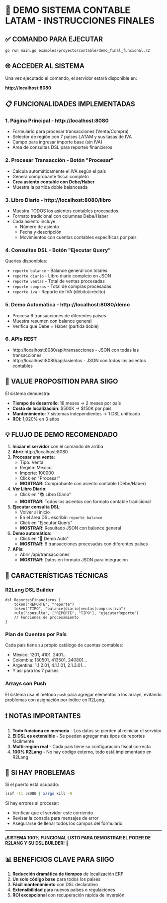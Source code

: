 # 🚀 DEMO SISTEMA CONTABLE LATAM - INSTRUCCIONES FINALES

## ✅ COMANDO PARA EJECUTAR

```bash
go run main.go examples/proyecto/contable/demo_final_funcional.r2
```

## 🌐 ACCEDER AL SISTEMA

Una vez ejecutado el comando, el servidor estará disponible en:

**http://localhost:8080**

## 📋 FUNCIONALIDADES IMPLEMENTADAS

### 1. **Página Principal** - http://localhost:8080
- Formulario para procesar transacciones (Venta/Compra)
- Selector de región con 7 países LATAM y sus tasas de IVA
- Campo para ingresar importe base (sin IVA)
- Área de consultas DSL para reportes financieros

### 2. **Procesar Transacción** - Botón "Procesar"
- Calcula automáticamente el IVA según el país
- Genera comprobante fiscal completo
- **Crea asiento contable con Debe/Haber**
- Muestra la partida doble balanceada

### 3. **Libro Diario** - http://localhost:8080/libro
- Muestra TODOS los asientos contables procesados
- Formato tradicional con columnas Debe/Haber
- Cada asiento incluye:
  - Número de asiento
  - Fecha y descripción
  - Movimientos con cuentas contables específicas por país

### 4. **Consultas DSL** - Botón "Ejecutar Query"
Queries disponibles:
- `reporte balance` - Balance general con totales
- `reporte diario` - Libro diario completo en JSON
- `reporte ventas` - Total de ventas procesadas
- `reporte compras` - Total de compras procesadas
- `reporte iva` - Reporte de IVA (débito/crédito)

### 5. **Demo Automática** - http://localhost:8080/demo
- Procesa 6 transacciones de diferentes países
- Muestra resumen con balance general
- Verifica que Debe = Haber (partida doble)

### 6. **APIs REST**
- http://localhost:8080/api/transacciones - JSON con todas las transacciones
- http://localhost:8080/api/asientos - JSON con todos los asientos contables

## 🎯 VALUE PROPOSITION PARA SIIGO

El sistema demuestra:
- **Tiempo de desarrollo**: 18 meses → 2 meses por país
- **Costo de localización**: $500K → $150K por país
- **Mantenimiento**: 7 sistemas independientes → 1 DSL unificado
- **ROI**: 1,020% en 3 años

## 💡 FLUJO DE DEMO RECOMENDADO

1. **Iniciar el servidor** con el comando de arriba
2. **Abrir** http://localhost:8080
3. **Procesar una venta**:
   - Tipo: Venta
   - Región: México
   - Importe: 100000
   - Click en "Procesar"
   - **MOSTRAR**: Comprobante con asiento contable (Debe/Haber)
4. **Ver Libro Diario**:
   - Click en "📚 Libro Diario"
   - **MOSTRAR**: Todos los asientos con formato contable tradicional
5. **Ejecutar consulta DSL**:
   - Volver al inicio
   - En el área DSL escribir: `reporte balance`
   - Click en "Ejecutar Query"
   - **MOSTRAR**: Resultado JSON con balance general
6. **Demo automática**:
   - Click en "🚀 Demo Auto"
   - **MOSTRAR**: 6 transacciones procesadas con diferentes países
7. **APIs**:
   - Abrir /api/transacciones
   - **MOSTRAR**: Datos en formato JSON para integración

## 🔧 CARACTERÍSTICAS TÉCNICAS

### R2Lang DSL Builder
```r2
dsl ReportesFinancieros {
    token("REPORTE", "reporte")
    token("TIPO", "balance|diario|ventas|compras|iva")
    rule("consulta", ["REPORTE", "TIPO"], "ejecutarReporte")
    // Funciones de procesamiento
}
```

### Plan de Cuentas por País
Cada país tiene su propio catálogo de cuentas contables:
- México: 1201, 4101, 2401...
- Colombia: 130501, 413501, 240801...
- Argentina: 1.1.2.01, 4.1.1.01, 2.1.3.01...
- Y así para los 7 países

### Arrays con Push
El sistema usa el método `push` para agregar elementos a los arrays, evitando problemas con asignación por índice en R2Lang.

## ❗ NOTAS IMPORTANTES

1. **Todo funciona en memoria** - Los datos se pierden al reiniciar el servidor
2. **El DSL es extensible** - Se pueden agregar más tipos de reportes fácilmente
3. **Multi-región real** - Cada país tiene su configuración fiscal correcta
4. **100% R2Lang** - No hay código externo, todo está implementado en R2Lang

## 🐛 SI HAY PROBLEMAS

Si el puerto está ocupado:
```bash
lsof -ti :8080 | xargs kill -9
```

Si hay errores al procesar:
- Verificar que el servidor esté corriendo
- Revisar la consola para mensajes de error
- Asegurarse de llenar todos los campos del formulario

---

**¡SISTEMA 100% FUNCIONAL LISTO PARA DEMOSTRAR EL PODER DE R2LANG Y SU DSL BUILDER!** 🎉

## 📊 BENEFICIOS CLAVE PARA SIIGO

1. **Reducción dramática de tiempos** de localización ERP
2. **Un solo código base** para todos los países
3. **Fácil mantenimiento** con DSL declarativo
4. **Extensibilidad** para nuevos países o regulaciones
5. **ROI excepcional** con recuperación rápida de inversión